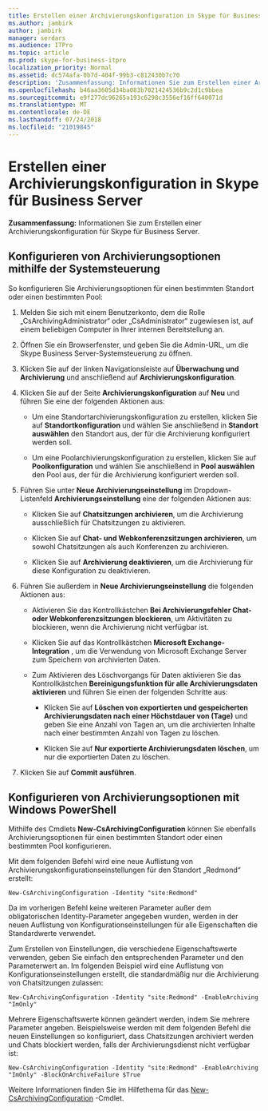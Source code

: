 ```yaml
---
title: Erstellen einer Archivierungskonfiguration in Skype für Business Server
ms.author: jambirk
author: jambirk
manager: serdars
ms.audience: ITPro
ms.topic: article
ms.prod: skype-for-business-itpro
localization_priority: Normal
ms.assetid: dc574afa-0b7d-404f-99b3-c812430b7c70
description: 'Zusammenfassung: Informationen Sie zum Erstellen einer Archivierungskonfiguration für Skype für Business Server.'
ms.openlocfilehash: b46aa3605d34ba083b7021424536b9c2d1c9bbea
ms.sourcegitcommit: e9f277dc96265a193c6298c3556ef16ff640071d
ms.translationtype: MT
ms.contentlocale: de-DE
ms.lasthandoff: 07/24/2018
ms.locfileid: "21019845"
---
```

# <a name="create-an-archiving-configuration-in-skype-for-business-server"></a>Erstellen einer Archivierungskonfiguration in Skype für Business Server

**Zusammenfassung:** Informationen Sie zum Erstellen einer Archivierungskonfiguration für Skype für Business Server.
  
## <a name="configure-archiving-options-by-using-the-control-panel"></a>Konfigurieren von Archivierungsoptionen mithilfe der Systemsteuerung

So konfigurieren Sie Archivierungsoptionen für einen bestimmten Standort oder einen bestimmten Pool: 
  
1. Melden Sie sich mit einem Benutzerkonto, dem die Rolle „CsArchivingAdministrator“ oder „CsAdministrator“ zugewiesen ist, auf einem beliebigen Computer in Ihrer internen Bereitstellung an. 
    
2. Öffnen Sie ein Browserfenster, und geben Sie die Admin-URL, um die Skype Business Server-Systemsteuerung zu öffnen. 
    
3. Klicken Sie auf der linken Navigationsleiste auf **Überwachung und Archivierung** und anschließend auf **Archivierungskonfiguration**.
    
4. Klicken Sie auf der Seite **Archivierungskonfiguration** auf **Neu** und führen Sie eine der folgenden Aktionen aus: 
    
   - Um eine Standortarchivierungskonfiguration zu erstellen, klicken Sie auf **Standortkonfiguration** und wählen Sie anschließend in **Standort auswählen** den Standort aus, der für die Archivierung konfiguriert werden soll.
    
   - Um eine Poolarchivierungskonfiguration zu erstellen, klicken Sie auf **Poolkonfiguration** und wählen Sie anschließend in **Pool auswählen** den Pool aus, der für die Archivierung konfiguriert werden soll.
    
5. Führen Sie unter **Neue Archivierungseinstellung** im Dropdown-Listenfeld **Archivierungseinstellung** eine der folgenden Aktionen aus:
    
   - Klicken Sie auf **Chatsitzungen archivieren**, um die Archivierung ausschließlich für Chatsitzungen zu aktivieren.
    
   - Klicken Sie auf **Chat- und Webkonferenzsitzungen archivieren**, um sowohl Chatsitzungen als auch Konferenzen zu archivieren.
    
   - Klicken Sie auf **Archivierung deaktivieren**, um die Archivierung für diese Konfiguration zu deaktivieren.
    
6. Führen Sie außerdem in **Neue Archivierungseinstellung** die folgenden Aktionen aus:
    
   - Aktivieren Sie das Kontrollkästchen **Bei Archivierungsfehler Chat- oder Webkonferenzsitzungen blockieren**, um Aktivitäten zu blockieren, wenn die Archivierung nicht verfügbar ist.
    
   - Klicken Sie auf das Kontrollkästchen **Microsoft Exchange-Integration** , um die Verwendung von Microsoft Exchange Server zum Speichern von archivierten Daten.
    
   - Zum Aktivieren des Löschvorgangs für Daten aktivieren Sie das Kontrollkästchen **Bereinigungsfunktion für alle Archivierungsdaten aktivieren** und führen Sie einen der folgenden Schritte aus:
    
     - Klicken Sie auf **Löschen von exportierten und gespeicherten Archivierungsdaten nach einer Höchstdauer von (Tage)** und geben Sie eine Anzahl von Tagen an, um die archivierten Inhalte nach einer bestimmten Anzahl von Tagen zu löschen.
    
     - Klicken Sie auf **Nur exportierte Archivierungsdaten löschen**, um nur die exportierten Daten zu löschen.
    
7. Klicken Sie auf **Commit ausführen**.
    
## <a name="configure-archiving-options-by-using-windows-powershell"></a>Konfigurieren von Archivierungsoptionen mit Windows PowerShell

Mithilfe des Cmdlets **New-CsArchivingConfiguration** können Sie ebenfalls Archivierungsoptionen für einen bestimmten Standort oder einen bestimmten Pool konfigurieren.
  
Mit dem folgenden Befehl wird eine neue Auflistung von Archivierungskonfigurationseinstellungen für den Standort „Redmond“ erstellt:
  
```
New-CsArchivingConfiguration -Identity "site:Redmond"
```

Da im vorherigen Befehl keine weiteren Parameter außer dem obligatorischen Identity-Parameter angegeben wurden, werden in der neuen Auflistung von Konfigurationseinstellungen für alle Eigenschaften die Standardwerte verwendet. 
  
Zum Erstellen von Einstellungen, die verschiedene Eigenschaftswerte verwenden, geben Sie einfach den entsprechenden Parameter und den Parameterwert an. Im folgenden Beispiel wird eine Auflistung von Konfigurationseinstellungen erstellt, die standardmäßig nur die Archivierung von Chatsitzungen zulassen:
  
```
New-CsArchivingConfiguration -Identity "site:Redmond" -EnableArchiving "ImOnly"
```

Mehrere Eigenschaftswerte können geändert werden, indem Sie mehrere Parameter angeben. Beispielsweise werden mit dem folgenden Befehl die neuen Einstellungen so konfiguriert, dass Chatsitzungen archiviert werden und Chats blockiert werden, falls der Archivierungsdienst nicht verfügbar ist:
  
```
New-CsArchivingConfiguration -Identity "site:Redmond" -EnableArchiving "ImOnly" -BlockOnArchiveFailure $True
```

Weitere Informationen finden Sie im Hilfethema für das [New-CsArchivingConfiguration](https://docs.microsoft.com/powershell/module/skype/new-csarchivingconfiguration?view=skype-ps) -Cmdlet.